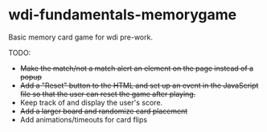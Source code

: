 # wdi-fundamentals-memorygame

Basic memory card game for wdi pre-work.

TODO:
* ~~Make the match/not a match alert an element on the page instead of a popup~~
* ~~Add a "Reset" button to the HTML and set up an event in the JavaScript file so that the user can reset the game after playing.~~
* Keep track of and display the user's score.
* ~~Add a larger board and randomize card placement~~
* Add animations/timeouts for card flips
